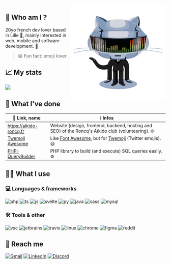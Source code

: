 
<img src="assets/daftpunktocat.gif" width="300" align="right">

## 🤔 Who am I ?

20yo french dev lover based in Lille 📍, mainly interested in web, mobile and software development. 📱

> 😄 Fun fact: emoji lover


## 📈 My stats

![](https://github-readme-stats.vercel.app/api?username=iamludal&show_icons=true&icon_color=2384de&title_color=2384de)


## 📝 What I've done

| 🔗 Link, name                                                     | ℹ️ Infos                                                                                                                 |
| ---------------------------------------------------------------- | ----------------------------------------------------------------------------------------------------------------------- |
| https://aikido-roncq.fr                                          | Website (design, frontend, backend, hosting and SEO) of the Roncq's Aïkido club (volunteering). 🌐                       |
| [Twemoji Awesome](https://github.com/iamludal/twemoji-awesome)   | Like [Font Awesome](https://fontawesome.com), but for [Twemoji](https://github.com/twitter/twemoji) (Twitter emojis). 😃 |
| [PHP-QueryBuilder](https://github.com/iamludal/PHP-QueryBuilder) | PHP library to build (and execute) SQL queries easily. ⚙️                                                                |


## 👨‍💻 What I use

### 💻 Languages & frameworks

![php](https://img.shields.io/badge/-PHP-444?style=for-the-badge&logo=php)
![ts](https://img.shields.io/badge/-Typescript-444?style=for-the-badge&logo=typescript)
![js](https://img.shields.io/badge/-JavaScript-444?style=for-the-badge&logo=javascript)
![svelte](https://img.shields.io/badge/-Svelte-444?style=for-the-badge&logo=svelte)
![py](https://img.shields.io/badge/-Python-444?style=for-the-badge&logo=python)
![java](https://img.shields.io/badge/-Java-444?style=for-the-badge&logo=java)
![sass](https://img.shields.io/badge/-Sass-444?style=for-the-badge&logo=sass)
![mysql](https://img.shields.io/badge/-MySQL-444?style=for-the-badge&logo=mysql)


### 🛠️ Tools & other

![vsc](https://img.shields.io/badge/-VSCode-444?style=for-the-badge&logo=visual-studio-code)
![jetbrains](https://img.shields.io/badge/-JetBrains-444?style=for-the-badge&logo=jetbrains)
![travis](https://img.shields.io/badge/-Travis-444?style=for-the-badge&logo=travis-ci)
![linux](https://img.shields.io/badge/-Linux-444?style=for-the-badge&logo=linux)
![chrome](https://img.shields.io/badge/-Chrome-444?style=for-the-badge&logo=google-chrome)
![figma](https://img.shields.io/badge/-Figma-444?style=for-the-badge&logo=figma)
![reddit](https://img.shields.io/badge/-Reddit-444?style=for-the-badge&logo=reddit)



## 💬 Reach me

[![Gmail](https://img.shields.io/badge/-Mail-444?style=for-the-badge&logo=mail.ru)][gmail]
[![LinkedIn](https://img.shields.io/badge/-LinkedIn-444?style=for-the-badge&logo=linkedin)][linkedin]
[![Discord](https://img.shields.io/badge/-Discord-444?style=for-the-badge&logo=discord)][discord]

[gmail]: mailto:ludovic.chombeau@gmail.com
[linkedin]: https://linkedin.com/in/ludovic-chombeau
[discord]: https://discord.com/users/256769299954401280